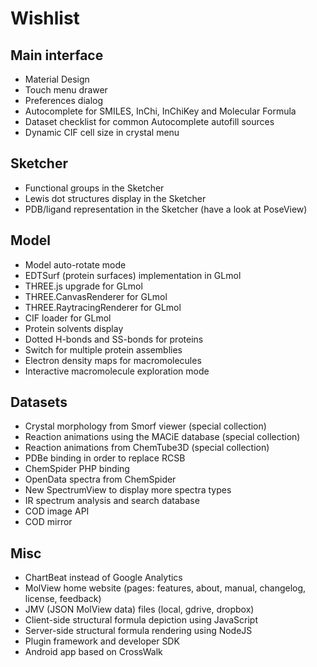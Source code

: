 Wishlist
========

Main interface
--------------
- Material Design
- Touch menu drawer
- Preferences dialog
- Autocomplete for SMILES, InChi, InChiKey and Molecular Formula
- Dataset checklist for common Autocomplete autofill sources
- Dynamic CIF cell size in crystal menu

Sketcher
--------
- Functional groups in the Sketcher
- Lewis dot structures display in the Sketcher
- PDB/ligand representation in the Sketcher (have a look at PoseView)

Model
-----
- Model auto-rotate mode
- EDTSurf (protein surfaces) implementation in GLmol
- THREE.js upgrade for GLmol
- THREE.CanvasRenderer for GLmol
- THREE.RaytracingRenderer for GLmol
- CIF loader for GLmol
- Protein solvents display
- Dotted H-bonds and SS-bonds for proteins
- Switch for multiple protein assemblies
- Electron density maps for macromolecules
- Interactive macromolecule exploration mode

Datasets
--------
- Crystal morphology from Smorf viewer (special collection)
- Reaction animations using the MACiE database (special collection)
- Reaction animations from ChemTube3D (special collection)
- PDBe binding in order to replace RCSB
- ChemSpider PHP binding
- OpenData spectra from ChemSpider
- New SpectrumView to display more spectra types
- IR spectrum analysis and search database
- COD image API
- COD mirror

Misc
----
- ChartBeat instead of Google Analytics
- MolView home website (pages: features, about, manual, changelog, license, feedback)
- JMV (JSON MolView data) files (local, gdrive, dropbox)
- Client-side structural formula depiction using JavaScript
- Server-side structural formula rendering using NodeJS
- Plugin framework and developer SDK
- Android app based on CrossWalk

